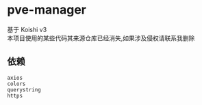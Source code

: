 # pve-manager
基于 Koishi v3  
本项目使用的某些代码其来源仓库已经消失,如果涉及侵权请联系我删除
## 依赖
```
axios
colors
querystring
https
```
